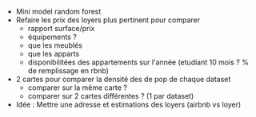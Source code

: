 - Mini model random forest 
- Refaire les prix des loyers plus pertinent pour comparer
  - rapport surface/prix
  - équipements ? 
  - que les meublés
  - que les apparts
  - disponibilitées des appartements sur  l'année (etudiant 10 mois ? % de remplissage en rbnb)
- 2 cartes pour comparer la densité des de pop de chaque dataset
  - comparer sur la même carte ?
  - comparer sur 2 cartes différentes ? (1 par dataset)
- Idée : Mettre une adresse et estimations des loyers (airbnb vs loyer)
